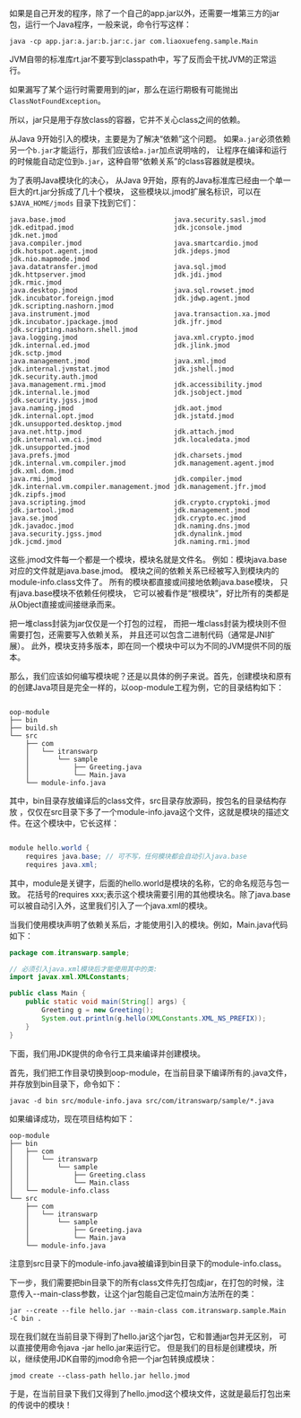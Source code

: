 如果是自己开发的程序，除了一个自己的app.jar以外，还需要一堆第三方的jar包，运行一个Java程序，一般来说，命令行写这样：
```shell script
java -cp app.jar:a.jar:b.jar:c.jar com.liaoxuefeng.sample.Main
```
JVM自带的标准库rt.jar不要写到classpath中，写了反而会干扰JVM的正常运行。

如果漏写了某个运行时需要用到的jar，那么在运行期极有可能抛出`ClassNotFoundException`。

所以，jar只是用于存放class的容器，它并不关心class之间的依赖。

从Java 9开始引入的模块，主要是为了解决“依赖”这个问题。
如果`a.jar`必须依赖另一个`b.jar`才能运行，那我们应该给`a.jar`加点说明啥的，
让程序在编译和运行的时候能自动定位到`b.jar`，这种自带“依赖关系”的class容器就是模块。

为了表明Java模块化的决心，
从Java 9开始，原有的Java标准库已经由一个单一巨大的rt.jar分拆成了几十个模块，
这些模块以.jmod扩展名标识，可以在 `$JAVA_HOME/jmods` 目录下找到它们：

```text
java.base.jmod                           java.security.sasl.jmod                  jdk.editpad.jmod                         jdk.jconsole.jmod                        jdk.net.jmod
java.compiler.jmod                       java.smartcardio.jmod                    jdk.hotspot.agent.jmod                   jdk.jdeps.jmod                           jdk.nio.mapmode.jmod
java.datatransfer.jmod                   java.sql.jmod                            jdk.httpserver.jmod                      jdk.jdi.jmod                             jdk.rmic.jmod
java.desktop.jmod                        java.sql.rowset.jmod                     jdk.incubator.foreign.jmod               jdk.jdwp.agent.jmod                      jdk.scripting.nashorn.jmod
java.instrument.jmod                     java.transaction.xa.jmod                 jdk.incubator.jpackage.jmod              jdk.jfr.jmod                             jdk.scripting.nashorn.shell.jmod
java.logging.jmod                        java.xml.crypto.jmod                     jdk.internal.ed.jmod                     jdk.jlink.jmod                           jdk.sctp.jmod
java.management.jmod                     java.xml.jmod                            jdk.internal.jvmstat.jmod                jdk.jshell.jmod                          jdk.security.auth.jmod
java.management.rmi.jmod                 jdk.accessibility.jmod                   jdk.internal.le.jmod                     jdk.jsobject.jmod                        jdk.security.jgss.jmod
java.naming.jmod                         jdk.aot.jmod                             jdk.internal.opt.jmod                    jdk.jstatd.jmod                          jdk.unsupported.desktop.jmod
java.net.http.jmod                       jdk.attach.jmod                          jdk.internal.vm.ci.jmod                  jdk.localedata.jmod                      jdk.unsupported.jmod
java.prefs.jmod                          jdk.charsets.jmod                        jdk.internal.vm.compiler.jmod            jdk.management.agent.jmod                jdk.xml.dom.jmod
java.rmi.jmod                            jdk.compiler.jmod                        jdk.internal.vm.compiler.management.jmod jdk.management.jfr.jmod                  jdk.zipfs.jmod
java.scripting.jmod                      jdk.crypto.cryptoki.jmod                 jdk.jartool.jmod                         jdk.management.jmod
java.se.jmod                             jdk.crypto.ec.jmod                       jdk.javadoc.jmod                         jdk.naming.dns.jmod
java.security.jgss.jmod                  jdk.dynalink.jmod                        jdk.jcmd.jmod                            jdk.naming.rmi.jmod
```

这些.jmod文件每一个都是一个模块，模块名就是文件名。
例如：模块java.base对应的文件就是java.base.jmod。
模块之间的依赖关系已经被写入到模块内的module-info.class文件了。
所有的模块都直接或间接地依赖java.base模块，
只有java.base模块不依赖任何模块，
它可以被看作是“根模块”，好比所有的类都是从Object直接或间接继承而来。

把一堆class封装为jar仅仅是一个打包的过程，
而把一堆class封装为模块则不但需要打包，还需要写入依赖关系，
并且还可以包含二进制代码（通常是JNI扩展）。
此外，模块支持多版本，即在同一个模块中可以为不同的JVM提供不同的版本。

那么，我们应该如何编写模块呢？还是以具体的例子来说。首先，创建模块和原有的创建Java项目是完全一样的，以oop-module工程为例，它的目录结构如下：

```text

oop-module
├── bin
├── build.sh
└── src
    ├── com
    │   └── itranswarp
    │       └── sample
    │           ├── Greeting.java
    │           └── Main.java
    └── module-info.java

```
其中，bin目录存放编译后的class文件，src目录存放源码，按包名的目录结构存放
，仅仅在src目录下多了一个module-info.java这个文件，这就是模块的描述文件。在这个模块中，它长这样：

```java

module hello.world {
	requires java.base; // 可不写，任何模块都会自动引入java.base
	requires java.xml;


```

其中，module是关键字，后面的hello.world是模块的名称，它的命名规范与包一致。
花括号的requires xxx;表示这个模块需要引用的其他模块名。除了java.base可以被自动引入外，这里我们引入了一个java.xml的模块。

当我们使用模块声明了依赖关系后，才能使用引入的模块。例如，Main.java代码如下：

```java
package com.itranswarp.sample;

// 必须引入java.xml模块后才能使用其中的类:
import javax.xml.XMLConstants;

public class Main {
	public static void main(String[] args) {
		Greeting g = new Greeting();
		System.out.println(g.hello(XMLConstants.XML_NS_PREFIX));
	}
}
```

下面，我们用JDK提供的命令行工具来编译并创建模块。

首先，我们把工作目录切换到oop-module，在当前目录下编译所有的.java文件，并存放到bin目录下，命令如下：

```shell script
javac -d bin src/module-info.java src/com/itranswarp/sample/*.java
```

如果编译成功，现在项目结构如下：

```text
oop-module
├── bin
│   ├── com
│   │   └── itranswarp
│   │       └── sample
│   │           ├── Greeting.class
│   │           └── Main.class
│   └── module-info.class
└── src
    ├── com
    │   └── itranswarp
    │       └── sample
    │           ├── Greeting.java
    │           └── Main.java
    └── module-info.java
```
注意到src目录下的module-info.java被编译到bin目录下的module-info.class。


下一步，我们需要把bin目录下的所有class文件先打包成jar，在打包的时候，注意传入--main-class参数，让这个jar包能自己定位main方法所在的类：

```shell script
jar --create --file hello.jar --main-class com.itranswarp.sample.Main -C bin .
```

现在我们就在当前目录下得到了hello.jar这个jar包，它和普通jar包并无区别，
可以直接使用命令java -jar hello.jar来运行它。
但是我们的目标是创建模块，所以，继续使用JDK自带的jmod命令把一个jar包转换成模块：

```shell script
jmod create --class-path hello.jar hello.jmod
```
于是，在当前目录下我们又得到了hello.jmod这个模块文件，这就是最后打包出来的传说中的模块！